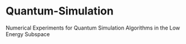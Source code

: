 # Quantum-Simulation
Numerical Experiments for Quantum Simulation Algorithms in the Low Energy Subspace
